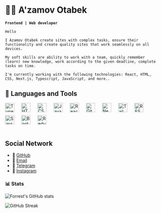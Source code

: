 # 🏄‍♂️ A'zamov Otabek

**`Frontend | Web developer`**

```
Hello

I Azamov Otabek create sites with complex tasks, ensure their functionality and create quality sites that work seamlessly on all devices. 

My soft skills are ability to work with a team, quickly remember (learn) new knowledge, work according to the given deadline, complete tasks on time.

I'm currently working with the following technologies: React, HTML, CSS, Next.js, Typescript, JavaScript, and more..

```

## 🧰 Languages and Tools

<div style="display: flex; gap: 10px; flex-wrap: wrap; align-items: center; margin-bottom: 50px;">
    <img align="left" alt="TypeScript" width="30px" style="padding-right:10px;" src="https://cdn.jsdelivr.net/gh/devicons/devicon/icons/typescript/typescript-plain.svg" />
    <img align="left" alt="HTML" width="30px" style="padding-right:10px;" src="https://cdn.jsdelivr.net/gh/devicons/devicon/icons/html5/html5-plain.svg" />
    <img align="left" alt="CSS" width="30px" style="padding-right:10px;" src="https://cdn.jsdelivr.net/gh/devicons/devicon/icons/css3/css3-plain.svg" />
    <img align="left" alt="JavaScript" width="30px" style="padding-right:10px;" src="https://cdn.jsdelivr.net/gh/devicons/devicon/icons/javascript/javascript-plain.svg" />
    <img align="left" alt="React" width="30px" style="padding-right:10px;" src="https://cdn.jsdelivr.net/gh/devicons/devicon/icons/react/react-original.svg" />
    <img align="left" alt="GitHub" width="30px" style="padding-right:10px;" src="https://cdn.jsdelivr.net/gh/devicons/devicon/icons/github/github-original.svg" />
    <img align="left" alt="Next.js" height="30px" width="30px" style="padding-right:10px;" src="https://static-00.iconduck.com/assets.00/nextjs-icon-512x512-y563b8iq.png"/>
    <img align="left" alt="Tailwindcss" width="30px" style="padding-right:10px;" src="https://upload.wikimedia.org/wikipedia/commons/thumb/d/d5/Tailwind_CSS_Logo.svg/2560px-Tailwind_CSS_Logo.svg.png"/>
    <img align="left" alt="REST" width="30px" style="padding-right:10px;" src="https://wordassociations.net/images/api.png"/>
    <img align="left" alt="Sass" width="30px" style="padding-right:10px;" src="https://upload.wikimedia.org/wikipedia/commons/thumb/9/96/Sass_Logo_Color.svg/640px-Sass_Logo_Color.svg.png"/>
    <img align="left" alt="Bootstrap" width="30px" style="padding-right:10px;" src="https://upload.wikimedia.org/wikipedia/commons/thumb/b/b2/Bootstrap_logo.svg/800px-Bootstrap_logo.svg.png"/>
    <img align="left" alt="Redux" width="30px" style="padding-right:10px;" src="https://avatars.githubusercontent.com/u/13142323?v=4"/>
</div>

## Social Network

- 🔗 [GitHub](https://github.com/azamov-otabek)
- 📧 [Email](mailto:otabek.azam0v@mail.ru)
- 🔗 [Telegram](https://t.me/otabek_azam0v)
- 🔗 [Instagram](https://www.instagram.com/otabek.azam0v)  


### 📊 Stats

![Forrest's GitHub stats](https://github-readme-stats.vercel.app/api?username=azamov-otabek&show_icons=true&theme=gruvbox)

![GitHub Streak](https://streak-stats.demolab.com?user=azamov-otabek&theme=gruvbox&border_radius=4.5)



<!-- <details>
 <summary><h3>👨‍💻 Forrest's Coding Journey</h3></summary>
   I started my coding journey as a naive computer science student with a passion to learn everything I could about this programming world - code, unix, linux, theory. And all the while, teaching myself iOS development with a dream to build my own app, but that soon got overshadowed by my desire to excel in Java. A desire that landed me a full-stack software engineering job upon graduation. However, I had another desire I had been pursuing throughout this time - YouTube content creation. I eventually ended up quitting my software engineering job to pursue YouTube full-time, and that has been my focus ever since. But there's something that's always bothered me about my journey - abandoning my dream of building my own app to pursue the safe route, a job. Now I've already taken the leap away from that safety net into this uncomfortable, unexplored world that it being a creator. And it worked out, but again, it became comfortable. It's easier to create a video than go out on a ledge and build my own product. I do have to eat, at the end of the day, but I think it's time. It's time to get uncomfortable again. I have a burning desire to get back on the horse, and fulfill that dream younger me had of building my own app, my own product. And in order to do that, I'll be implmementing a few measures to streamline my YouTube content to focus more time on fulfilling that dream - a dream that I'll be ready to tackle in 2023 due to the measure I'm putting in place now until the end of 2022. Don't wait up, because I'm coming. -->
